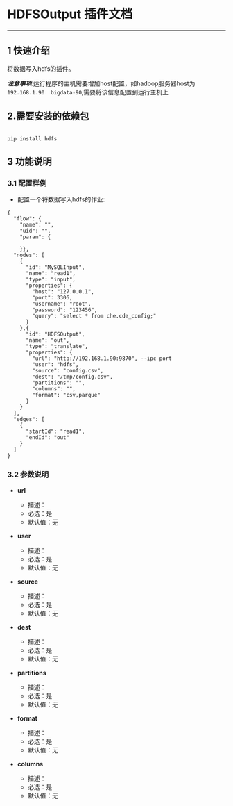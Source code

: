 
# HDFSOutput 插件文档

___


## 1 快速介绍

将数据写入hdfs的插件。

***注意事项***:运行程序的主机需要增加host配置，如hadoop服务器host为 `192.168.1.90  bigdata-90`,需要将该信息配置到运行主机上

## 2.需要安装的依赖包

```shell

pip install hdfs

```


## 3 功能说明

### 3.1 配置样例

* 配置一个将数据写入hdfs的作业:

```
{
  "flow": {
    "name": "",
    "uid": "",
    "param": {

    }},
  "nodes": [
    {
      "id": "MySQLInput",
      "name": "read1",
      "type": "input",
      "properties": {
        "host": "127.0.0.1",
        "port": 3306,
        "username": "root",
        "password": "123456",
        "query": "select * from che.cde_config;"
      }
    },{
      "id": "HDFSOutput",
      "name": "out",
      "type": "translate",
      "properties": {
        "url": "http://192.168.1.90:9870", --ipc port
        "user": "hdfs",   
        "source": "config.csv",
        "dest": "/tmp/config.csv",
        "partitions": "",
        "columns": "",
        "format": "csv,parque"
      }
    }
  ],
  "edges": [
    {
      "startId": "read1",
      "endId": "out"
    }
  ]
}
```



### 3.2 参数说明

* **url**
    * 描述：
    * 必选：是 <br />
    * 默认值：无 <br />

* **user**
  * 描述：
  * 必选：是 <br />
  * 默认值：无 <br />


* **source**
  * 描述：
  * 必选：是 <br />
  * 默认值：无 <br />


* **dest**
  * 描述：
  * 必选：是 <br />
  * 默认值：无 <br />


* **partitions**
  * 描述：
  * 必选：是 <br />
  * 默认值：无 <br />


* **format**
  * 描述：
  * 必选：是 <br />
  * 默认值：无 <br />

* **columns**
  * 描述：
  * 必选：是 <br />
  * 默认值：无 <br />


